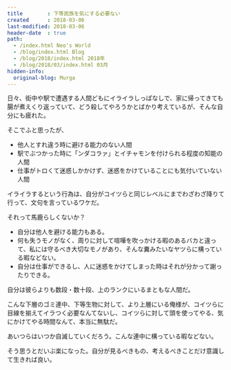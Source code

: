 ```yaml
---
title        : 下等民族を気にする必要ない
created      : 2018-03-06
last-modified: 2018-03-06
header-date  : true
path:
  - /index.html Neo's World
  - /blog/index.html Blog
  - /blog/2018/index.html 2018年
  - /blog/2018/03/index.html 03月
hidden-info:
  original-blog: Murga
---
```


日々、街中や駅で遭遇する人間どもにイライラしっぱなしで、家に帰ってきても腸が煮えくり返っていて、どう殺してやろうかとばかり考えているが、そんな自分にも疲れた。

そこでふと思ったが、

- 他人とすれ違う時に避ける能力のない人間
- 駅でぶつかった時に「ンダコラァ」とイチャモンを付けられる程度の知能の人間
- 仕事がトロくて迷惑しかかけず、迷惑をかけていることにも気付いていない人間

イライラするという行為は、自分がコイツらと同じレベルにまでわざわざ降りて行って、文句を言っているワケだ。

それって馬鹿らしくないか？

- 自分は他人を避ける能力もある。
- 何も失うモノがなく、周りに対して喧嘩を吹っかける暇のあるバカと違って、私には守るべき大切なモノがあり、そんな糞みたいなヤツらに構っている暇などない。
- 自分は仕事ができるし、人に迷惑をかけてしまった時はそれが分かって謝ったりできる。

自分は彼らよりも数段・数十段、上のランクにいるまともな人間だ。

こんな下層のゴミ連中、下等生物に対して、より上層にいる俺様が、コイツらに目線を揃えてイラつく必要なんてないし、コイツらに対して頭を使ってやる、気にかけてやる時間なんて、本当に無駄だ。

あいつらはいつか自滅していくだろう。こんな連中に構っている暇などない。

そう思うとだいぶ楽になった。自分が見るべきもの、考えるべきことだけ意識して生きれば良い。
